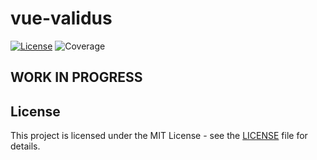 # vue-validus

[![License][license-image]][license-url]
![Coverage][coverage-image]

## WORK IN PROGRESS

## License

This project is licensed under the MIT License - see the [LICENSE](LICENSE) file for details.

<!-- [npm-image]: https://img.shields.io/npm/v/vue-validus.svg -->
<!-- [npm-url]: https://npmjs.org/package/vue-validus -->
[license-image]: https://img.shields.io/badge/license-MIT-blue.svg
[license-url]: LICENSE
[coverage-image]: https://img.shields.io/badge/coverage-99.2%25-brightgreen.svg